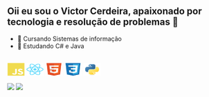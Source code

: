 <h2>Oii eu sou o Victor Cerdeira, apaixonado por tecnologia e resolução de problemas 👋</h2>

- 🔭 Cursando Sistemas de informação
- 🌱 Estudando C# e Java



<div style="display: inline_block"><br>
  <img align="center" alt="Victor-Js" height="30" width="40"     
    src="https://raw.githubusercontent.com/devicons/devicon/master/icons/javascript/javascript-plain.svg">
  <img align="center" alt="Victor-React" height="30" width="40"   
    src="https://raw.githubusercontent.com/devicons/devicon/master/icons/react/react-original.svg">
  <img align="center" alt="Victor-HTML" height="30" width="40" 
    src="https://raw.githubusercontent.com/devicons/devicon/master/icons/html5/html5-original.svg">
  <img align="center" alt="Victor-CSS" height="30" width="40" 
    src="https://raw.githubusercontent.com/devicons/devicon/master/icons/css3/css3-original.svg">
  <img align="center" alt="Victor-Python" height="30" width="40" 
    src="https://raw.githubusercontent.com/devicons/devicon/master/icons/python/python-original.svg">
</div>


<br>

<div> 
  <a href = "mailto:victorcerd3@gmail.com"><img src="https://img.shields.io/badge/-Gmail-%23333?style=for-the-badge&logo=gmail&logoColor=white" target="_blank"></a>
  <a href="https://www.linkedin.com/in/victor-de-oliveira-cerdeira-santos-b88886182/" target="_blank"><img src="https://img.shields.io/badge/-LinkedIn-%230077B5?style=for-the-badge&logo=linkedin&logoColor=white" target="_blank"></a> 
</div>
  
